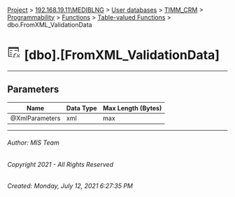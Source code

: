 #### 

[Project](../../../../../../index.md) > [192.168.19.11\\MEDIBLNG](../../../../../index.md) > [User databases](../../../../index.md) > [TIMM_CRM](../../../index.md) > [Programmability](../../index.md) > [Functions](../index.md) > [Table-valued Functions](Table-valued_Functions.md) > dbo.FromXML_ValidationData

# ![Table-valued Functions](../../../../../../Images/Function_Table32.png) [dbo].[FromXML_ValidationData]

---

## <a name="#parameters"></a>Parameters

| Name | Data Type | Max Length (Bytes) |
|---|---|---|
| @XmlParameters | xml | max |


---

###### Author:  MIS Team

###### Copyright 2021 - All Rights Reserved

###### Created: Monday, July 12, 2021 6:27:35 PM

